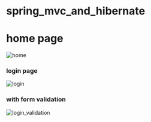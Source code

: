 # spring_mvc_and_hibernate
# home page
![home](https://github.com/rakibHosen0/spring_mvc/assets/32547716/69e20745-7510-4191-a2b5-98a984115b07)
### login page
![login](https://github.com/rakibHosen0/spring_mvc/assets/32547716/afda81c2-0731-4cc8-93fa-a94343a65e5e)
### with form validation
![login_validation](https://github.com/rakibHosen0/spring_mvc/assets/32547716/f44ab3dc-0248-4293-b180-d36bc0b8a1ed)

